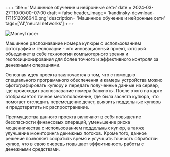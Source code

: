 +++
title = 'Машинное обучение и нейронные сети'
date = 2024-03-27T10:00:00-07:00
draft = false
header_image= 'kandinsky-download-1711512096640.png'
description= 'Машинное обучение и нейронные сети'
tags=['AI','neural networks']
+++

![MoneyTracer](example.png)

Машинное распознавание номера купюры с использованием фотографий и геолокации - это инновационный проект, который объединяет в себе технологии компьютерного зрения и геопозиционирования для более точного и эффективного контроля за денежными операциями.

Основная идея проекта заключается в том, что с помощью специального программного обеспечения и камеры устройства можно сфотографировать купюру и передать полученные данные на сервер, где происходит распознавание номера банкноты. После этого на карте отображается точное местоположение, где была заснята купюра, что помогает отследить перемещение денег, выявить поддельные купюры и предотвратить их распространение.

Преимущества данного проекта включают в себя повышение безопасности финансовых операций, уменьшение риска мошенничества с использованием поддельных купюр, а также улучшение мониторинга денежных потоков. Кроме того, данное решение позволяет сократить время и улучшить точность обработки купюр, что в свою очередь повышает эффективность работы с денежными средствами.
